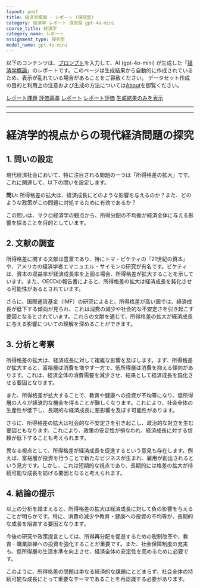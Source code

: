 ```yaml
---
layout: post
title: 経済学概論 - レポート (探究型)
category: 経済学 レポート 探究型 gpt-4o-mini
course_title: 経済学
category_name: レポート
assignment_type: 探究型
model_name: gpt-4o-mini
---
```


以下のコンテンツは、[プロンプト](https://github.com/takedatoshiyuki/synthetic_assignments/tree/main/generated/経済学/gpt-4o-mini/prompt_レポート-探究型.md)を入力して、AI (gpt-4o-mini) が生成した「[経済学概論](/contents/経済学/)」のレポートです。このページは生成結果から自動的に作成されているため、表示が乱れている場合があることをご容赦ください。
データセット作成の目的と利用上の注意および生成の方法については[About](/About)を御覧ください。

[レポート課題](../レポート課題-探究型)
[評価基準](../評価基準-探究型)
[レポート](../レポート-探究型)
[レポート評価](../レポート評価-探究型)
[生成結果のみを表示](https://github.com/takedatoshiyuki/synthetic_assignments/tree/main/generated/経済学/gpt-4o-mini/レポート-探究型.md)
  

***
***
  
# 経済学的視点からの現代経済問題の探究

## 1. 問いの設定

現代経済社会において、特に注目される問題の一つは「所得格差の拡大」です。これに関連して、以下の問いを設定します。

**問い**: 所得格差の拡大は、経済成長にどのような影響を与えるのか？また、どのような政策がこの問題に対処するために有効であるか？

この問いは、マクロ経済学の観点から、所得分配の不均衡が経済全体に与える影響を探ることを目的としています。

## 2. 文献の調査

所得格差に関する文献は豊富であり、特にトマ・ピケティの『21世紀の資本』や、アメリカの経済学者エマニュエル・サイモンの研究が有名です。ピケティは、資本の収益率が経済成長率を上回る場合、所得格差が拡大することを示しています。また、OECDの報告書によると、所得格差の拡大は経済成長を鈍化させる可能性があるとされています。

さらに、国際通貨基金（IMF）の研究によると、所得格差が高い国では、経済成長が低下する傾向が見られ、これは消費の減少や社会的な不安定さを引き起こす要因となるとされています。これらの文献を通じて、所得格差の拡大が経済成長に与える影響についての理解を深めることができます。

## 3. 分析と考察

所得格差の拡大は、経済成長に対して複雑な影響を及ぼします。まず、所得格差が拡大すると、富裕層は消費を増やす一方で、低所得層は消費を抑える傾向があります。これは、経済全体の消費需要を減少させ、結果として経済成長を鈍化させる要因となります。

また、所得格差が拡大することで、教育や健康への投資が不均等になり、低所得層の人々が経済的な機会を得ることが難しくなります。これにより、社会全体の生産性が低下し、長期的な経済成長に悪影響を及ぼす可能性があります。

さらに、所得格差の拡大は社会的な不安定さを引き起こし、政治的な対立を生む要因ともなります。これにより、政策の安定性が損なわれ、経済成長に対する信頼が低下することも考えられます。

異なる視点として、所得格差が経済成長を促進するという意見も存在します。例えば、富裕層が投資を行うことで新たなビジネスが生まれ、雇用が創出されるという見方です。しかし、これは短期的な視点であり、長期的には格差の拡大が持続可能な成長を妨げる要因となると考えられます。

## 4. 結論の提示

以上の分析を踏まえると、所得格差の拡大は経済成長に対して負の影響を与えることが明らかです。特に、消費の減少や教育・健康への投資の不均等が、長期的な成長を阻害する要因となります。

今後の研究や政策提言としては、所得再分配を促進するための税制改革や、教育・職業訓練への投資を強化することが重要です。また、社会保障制度の充実も、低所得層の生活水準を向上させ、経済全体の安定性を高めるために必要です。

このように、所得格差の問題は単なる経済的な課題にとどまらず、社会全体の持続可能な成長にとって重要なテーマであることを再認識する必要があります。
